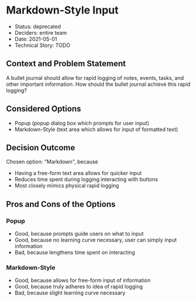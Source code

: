 # Markdown-Style Input

* Status: deprecated
* Deciders: entire team
* Date: 2021-05-01
* Technical Story: TODO

## Context and Problem Statement

A bullet journal should allow for rapid logging of notes, events, tasks, and other important information.
How should the bullet journal achieve this rapid logging?

## Considered Options

* Popup (popup dialog box which prompts for user input)
* Markdown-Style (text area which allows for input of formatted text)

## Decision Outcome
Chosen option: "Markdown", because

* Having a free-form text area allows for quicker input
* Reduces time spent during logging interacting with buttons
* Most closely mimics physical rapid logging

## Pros and Cons of the Options 

### Popup
* Good, because prompts guide users on what to input
* Good, because no learning curve necessary, user can simply input information
* Bad, because lengthens time spent on interacting

### Markdown-Style
* Good, because allows for free-form input of information
* Good, because truly adheres to idea of rapid logging
* Bad, because slight learning curve necessary